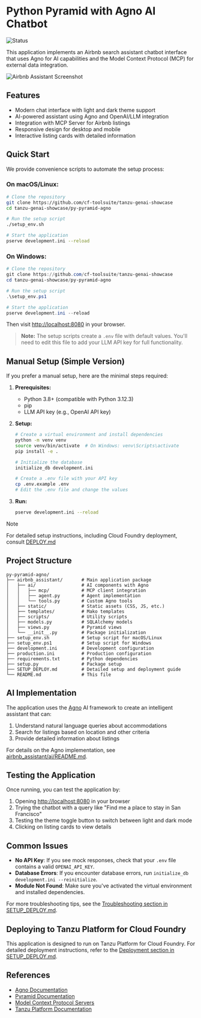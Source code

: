 # Python Pyramid with Agno AI Chatbot

![Status](https://img.shields.io/badge/status-under%20development-darkred)

This application implements an Airbnb search assistant chatbot interface that uses Agno for AI capabilities and the Model Context Protocol (MCP) for external data integration.

![Airbnb Assistant Screenshot](https://example.com/screenshot.png)

## Features

- Modern chat interface with light and dark theme support
- AI-powered assistant using Agno and OpenAI/LLM integration
- Integration with MCP Server for Airbnb listings
- Responsive design for desktop and mobile
- Interactive listing cards with detailed information

## Quick Start

We provide convenience scripts to automate the setup process:

### On macOS/Linux:

```bash
# Clone the repository
git clone https://github.com/cf-toolsuite/tanzu-genai-showcase
cd tanzu-genai-showcase/py-pyramid-agno

# Run the setup script
./setup_env.sh

# Start the application
pserve development.ini --reload
```

### On Windows:

```powershell
# Clone the repository
git clone https://github.com/cf-toolsuite/tanzu-genai-showcase
cd tanzu-genai-showcase/py-pyramid-agno

# Run the setup script
.\setup_env.ps1

# Start the application
pserve development.ini --reload
```

Then visit [http://localhost:8080](http://localhost:8080) in your browser.

> **Note:** The setup scripts create a `.env` file with default values. You'll need to edit this file to add your LLM API key for full functionality.

## Manual Setup (Simple Version)

If you prefer a manual setup, here are the minimal steps required:

1. **Prerequisites:**
   - Python 3.8+ (compatible with Python 3.12.3)
   - pip
   - LLM API key (e.g., OpenAI API key)

2. **Setup:**
   ```bash
   # Create a virtual environment and install dependencies
   python -m venv venv
   source venv/bin/activate  # On Windows: venv\Scripts\activate
   pip install -e .

   # Initialize the database
   initialize_db development.ini

   # Create a .env file with your API key
   cp .env.example .env
   # Edit the .env file and change the values
   ```

3. **Run:**
   ```bash
   pserve development.ini --reload
   ```
> [!NOTE]
> For detailed setup instructions, including Cloud Foundry deployment, consult [DEPLOY.md](DEPLOY.md)

## Project Structure

```
py-pyramid-agno/
├── airbnb_assistant/       # Main application package
│   ├── ai/                 # AI components with Agno
│   │   ├── mcp/            # MCP client integration
│   │   ├── agent.py        # Agent implementation
│   │   └── tools.py        # Custom Agno tools
│   ├── static/             # Static assets (CSS, JS, etc.)
│   ├── templates/          # Mako templates
│   ├── scripts/            # Utility scripts
│   ├── models.py           # SQLAlchemy models
│   ├── views.py            # Pyramid views
│   └── __init__.py         # Package initialization
├── setup_env.sh            # Setup script for macOS/Linux
├── setup_env.ps1           # Setup script for Windows
├── development.ini         # Development configuration
├── production.ini          # Production configuration
├── requirements.txt        # Python dependencies
├── setup.py                # Package setup
├── SETUP_DEPLOY.md         # Detailed setup and deployment guide
└── README.md               # This file
```

## AI Implementation

The application uses the [Agno](https://docs.agno.com) AI framework to create an intelligent assistant that can:

1. Understand natural language queries about accommodations
2. Search for listings based on location and other criteria
3. Provide detailed information about listings

For details on the Agno implementation, see [airbnb_assistant/ai/README.md](airbnb_assistant/ai/README.md).

## Testing the Application

Once running, you can test the application by:

1. Opening [http://localhost:8080](http://localhost:8080) in your browser
2. Trying the chatbot with a query like "Find me a place to stay in San Francisco"
3. Testing the theme toggle button to switch between light and dark mode
4. Clicking on listing cards to view details

## Common Issues

- **No API Key**: If you see mock responses, check that your `.env` file contains a valid `OPENAI_API_KEY`.
- **Database Errors**: If you encounter database errors, run `initialize_db development.ini --reinitialize`.
- **Module Not Found**: Make sure you've activated the virtual environment and installed dependencies.

For more troubleshooting tips, see the [Troubleshooting section in SETUP_DEPLOY.md](SETUP_DEPLOY.md#troubleshooting).

## Deploying to Tanzu Platform for Cloud Foundry

This application is designed to run on Tanzu Platform for Cloud Foundry. For detailed deployment instructions, refer to the [Deployment section in SETUP_DEPLOY.md](SETUP_DEPLOY.md#deployment-to-tanzu-platform-for-cloud-foundry).

## References

- [Agno Documentation](https://docs.agno.com)
- [Pyramid Documentation](https://docs.pylonsproject.org/projects/pyramid/en/latest/)
- [Model Context Protocol Servers](https://github.com/openbnb-org/mcp-server-airbnb)
- [Tanzu Platform Documentation](https://docs.vmware.com/en/VMware-Tanzu-Application-Platform)
